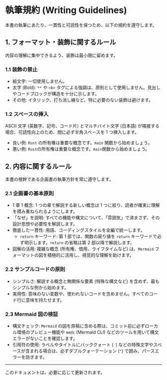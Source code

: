 # 執筆規約 (Writing Guidelines)

本書の執筆にあたり、一貫性と可読性を保つため、以下の規約を遵守します。

## 1. フォーマット・装飾に関するルール

内容の理解に集中できるよう、装飾は最小限に留めます。

### 1.1 装飾の禁止

- 絵文字: 一切使用しません。
- 太字 (Bold): `**` や `<b>` タグによる強調は、原則として使用しません。見出しやコードブロックが構造を十分に示します。
- その他: イタリック、打ち消し線など、特に必要のない装飾は避けます。

### 1.2 スペースの挿入

ASCII 文字 (英数字、記号、コード片) とマルチバイト文字 (日本語) が隣接する場合、可読性向上のため、間に必ず半角スペースを 1 つ挿入します。

- 良い例: `Rust` の所有権は重要な概念です。`main` 関数から始めましょう。
- 悪い例: `Rust`の所有権は重要な概念です。`main`関数から始めましょう。

## 2. 内容に関するルール

本書の根幹である企画書の執筆方針を常に遵守します。

### 2.1 企画書の基本原則

- 1 章 1 概念: 1 つの章で解説する新しい概念は 1 つに絞り、読者が確実に理解を積み重ねられるようにします。
- 「なぜ」を説明: すべての機能や構文について、「雰囲気」で済まさず、その設計思想や必要性を解説します。
- 徹底した一貫性: 用語、コーディングスタイルを全編で統一します。
    - `return` キーワード: 第 1 部では、関数の戻り値を `return` キーワードで必ず明示します。`return` の省略は第 2 部以降で解説します。
- 図解の活用: 複雑な概念 (所有権、借用、ライフタイムなど) は、`Mermaid` フォーマットの図を積極的に活用し、視覚的な理解を助けます。

### 2.2 サンプルコードの原則

- シンプルさ: 解説する概念と無関係な要素 (特殊な構文など) を含めず、最もシンプルな例から始めます。
- 実用性: 意味のない変数や、使われないコードを含めません。すべてのコード行に意味を持たせます。

### 2.3 Mermaid 図の検証

- 構文チェック: `Mermaid` の図を原稿に含める際は、コミット前に必ずローカル環境のプレビュー機能や `mmdc` (Mermaid CLI) などのツールを用いて構文エラーがないことを確認します。
- 引用符の使用: ラベルやタイトルにバッククォート (` `) などの特殊文字やスペースが含まれる場合は、必ずダブルクォーテーション (`"`) で囲み、パースエラーを防ぎます。

---

このドキュメントは、必要に応じて更新されます。
